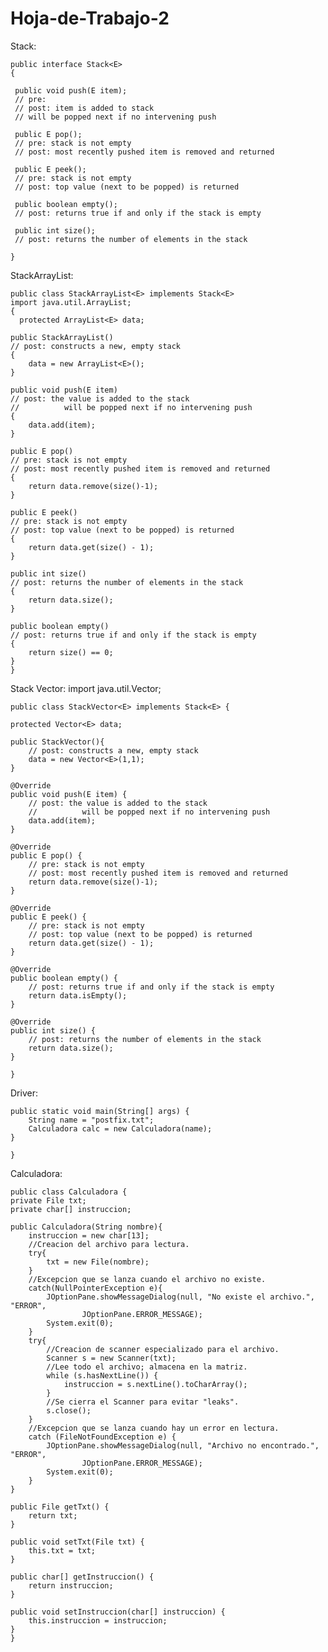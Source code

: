 Hoja-de-Trabajo-2
=================
Stack:
  
    public interface Stack<E> 
    {
  
     public void push(E item);
     // pre: 
     // post: item is added to stack
     // will be popped next if no intervening push
     
     public E pop();
     // pre: stack is not empty
     // post: most recently pushed item is removed and returned
     
     public E peek();
     // pre: stack is not empty
     // post: top value (next to be popped) is returned
     
     public boolean empty();
     // post: returns true if and only if the stack is empty
     
     public int size();
     // post: returns the number of elements in the stack
  
    }
    
StackArrayList:

    public class StackArrayList<E> implements Stack<E>
    import java.util.ArrayList;
    {
	  protected ArrayList<E> data;

  	public StackArrayList()
  	// post: constructs a new, empty stack
  	{
  		data = new ArrayList<E>();
  	}
  
  	public void push(E item)
  	// post: the value is added to the stack
  	//          will be popped next if no intervening push
  	{
  		data.add(item);
  	}
  
  	public E pop()
  	// pre: stack is not empty
  	// post: most recently pushed item is removed and returned
  	{
  		return data.remove(size()-1);
  	}
  
  	public E peek()
  	// pre: stack is not empty
  	// post: top value (next to be popped) is returned
  	{
  		return data.get(size() - 1);
  	}
  	
  	public int size()
  	// post: returns the number of elements in the stack
  	{
  		return data.size();
  	}
    
  	public boolean empty()
  	// post: returns true if and only if the stack is empty
  	{
  		return size() == 0;
  	}
    }
    
Stack Vector:
    import java.util.Vector;
    
    
    public class StackVector<E> implements Stack<E> {

	protected Vector<E> data;
	
	public StackVector(){
		// post: constructs a new, empty stack
		data = new Vector<E>(1,1);
	}
	
	@Override
	public void push(E item) {
		// post: the value is added to the stack
		//          will be popped next if no intervening push
		data.add(item);
	}

	@Override
	public E pop() {
		// pre: stack is not empty
		// post: most recently pushed item is removed and returned
		return data.remove(size()-1);
	}

	@Override
	public E peek() {
		// pre: stack is not empty
		// post: top value (next to be popped) is returned
		return data.get(size() - 1);
	}

	@Override
	public boolean empty() {
		// post: returns true if and only if the stack is empty
		return data.isEmpty();
	}

	@Override
	public int size() {
		// post: returns the number of elements in the stack
		return data.size();
	}

	}

Driver:

	public static void main(String[] args) {
		String name = "postfix.txt";
		Calculadora calc = new Calculadora(name);
	}

	}
	
	
Calculadora:

	public class Calculadora {
	private File txt;
	private char[] instruccion;
	
	public Calculadora(String nombre){
		instruccion = new char[13];
		//Creacion del archivo para lectura.
		try{
			txt = new File(nombre);
		}
		//Excepcion que se lanza cuando el archivo no existe.
		catch(NullPointerException e){
			JOptionPane.showMessageDialog(null, "No existe el archivo.", "ERROR", 
					JOptionPane.ERROR_MESSAGE);
			System.exit(0);
		}
	    try{
	    	//Creacion de scanner especializado para el archivo.
	    	Scanner s = new Scanner(txt);
			//Lee todo el archivo; almacena en la matriz. 
	        while (s.hasNextLine()) {
	            instruccion = s.nextLine().toCharArray();
	        }
	        //Se cierra el Scanner para evitar "leaks".
	        s.close();
	    } 
	    //Excepcion que se lanza cuando hay un error en lectura.
	    catch (FileNotFoundException e) {
			JOptionPane.showMessageDialog(null, "Archivo no encontrado.", "ERROR", 
					JOptionPane.ERROR_MESSAGE);
			System.exit(0);
	    }
	}
	
	public File getTxt() {
		return txt;
	}

	public void setTxt(File txt) {
		this.txt = txt;
	}

	public char[] getInstruccion() {
		return instruccion;
	}

	public void setInstruccion(char[] instruccion) {
		this.instruccion = instruccion;
	}
	}
